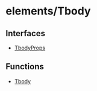 # elements/Tbody

## Interfaces

- [TbodyProps](interfaces/TbodyProps.md)

## Functions

- [Tbody](functions/Tbody.md)
